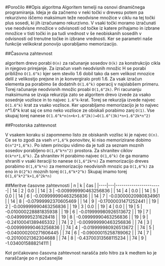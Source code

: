 #Poročilo
##Opis algoritma
Algoritem temelji na osnovi dinamičnega programiranja. Ideja je da začnemo v neki točki v drevesu potem pa rekurzivno iščemo maksimum teže neodvisne množice v ciklu na tej točki plus sosedi, ki jih izračunamo rekurzivno. V vsaki točki moramo izračunati vse neodvisne množice v odvisnosti od točke iz katere prihajamo in izbrane množice v tisti točki in pa tudi vrednost v še neobiskanih sosedih v odvisnosti od trenutne točke in izbrane vrednosti. Ker se parametri naše funkcije velikokrat ponovijo uporabljamo memorizacijo.

##Časovna zahtevnost

algoritem drevo porabi `O(n)` za računanje sosedov `O(k)` za konstrukcijo cikla in njegovo prirejanje. Za izračun vseh neodvisnih množic H se porabi približno `O(1.6^k)` kjer sem stevilo 1.6 dobil tako da sem velikost mnozice delil z velikostjo prejsne in je konvergiralo proti 1.6. Za vsak izračun elementa pa porabimo še dodatnih `O(1.6^k)` operacij v najslabšem primeru. Torej računanje neodvisnih množic proabi `O(1,6^2k)`. Pri racunanju maksimuma se izvaja rekurzija zato se algoritem drevo izvede za vsako sosednje vozlisce in to najvec `1.6^k`-krat. Torej se rekurzija izvede najvec `O(1.6^k)` krat za vsako vozlisce. Ker uporabljamo memorizacijo je to najvec n*1.6^k krat saj ce smo neko vozlisce ze obiskali porabimo zanj `O(1)`.
Vse skupaj torej nanese `O(1.6^k*n(n+k+1.6^2k))=O(1.6^(3k)*n+1.6^2k*n^2)`

##Prostorska zahtevnost

V vsakem koraku si zapomnemo listo ze obiskanih vozlisc ki je najvec `O(n)`. Ce se to zgodi za vseh `n*1,6^k` ponovitev, ki niso memorizirane dobimo `O(n^2*1,6^k)`. Po istem principu vidimo da je tudi za seznam moznih sosedov porabljeno `O(1,6^k*n^2)` prostora. Za shranitev ciklov `O(k*n*1,6^k)`. Za shranitev H porabimo najvec `O(1,6^k)` če ga moramo shraniti v vsaki iteraciji to nanese `O(1,6^2k*n)`
Za memorizacijo dreves porabimo `O(1,6^k*n)` za memorizacijo neodvisnih mnozic pa `O(1,6^k)` za eno in `O(2^k)` moznih torej `O(1,6^k*2^k)`
Skupaj imamo torej `O(1,6^k*2^k+1,6^2k*n)`

##Meritve časovne zahtevnosti
| n  | k | čas                   |
|----|---|-----------------------|
| 14 | 2 | 0.0                   |
| 14 | 3 | -0.009999990463256836 |
| 14 | 4 | 0.0                   |
| 14 | 5 | 0.0                   |
| 14 | 6 | -0.009999990463256836 |
| 14 | 7 | -0.03000020980834961  |
| 14 | 8 | -0.07999992370605469  |
| 14 | 9 | -0.17000031471252441  |
| 19 | 2 | -0.009999990463256836 |
| 19 | 3 | 0.0                   |
| 19 | 4 | 0.0                   |
| 19 | 5 | -0.010000228881835938 |
| 19 | 6 | -0.019999980926513672 |
| 19 | 7 | -0.04999995231628418  |
| 19 | 8 | -0.09999990463256836  |
| 19 | 9 | -0.24100041389465332  |
| 74 | 2 | -0.009999990463256836 |
| 74 | 3 | -0.009999990463256836 |
| 74 | 4 | -0.019999980926513672 |
| 74 | 5 | -0.040000200271606445 |
| 74 | 6 | -0.09000015258789062  |
| 74 | 7 | -0.20100021362304688  |
| 74 | 8 | -0.43700313568115234  |
| 74 | 9 | -1.0340015888214111   |

Kot pričakovano časovna zahtevnost narašča zelo hitro za k medtem ko je naraščanje po n počasnejše



